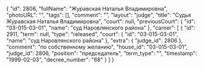 {
    "id": 2806,
    "fullName": "Журавская Наталья Владимировна",
    "photoURL": "",
    "tags": [],
    "comment": "",
    "layout": "judge",
    "title": "Судья Журавская Наталья Владимировна",
    "court": null,
    "previousCourt": {
        "id": "03-015-03-01",
        "name": "суд Наровлянского района"
    },
    "career": [
        {
            "id": 2911,
            "term": null,
            "type": "released",
            "court": {
                "id": "03-015-03-01",
                "name": "суд Наровлянского района"
            },
            "extra": {
                "judge_id": 2806
            },
            "comment": "по собственному желанию",
            "house_id": "03-015-03-01",
            "judge_id": 2806,
            "position": "председатель",
            "term_type": "",
            "timestamp": "1999-02-03",
            "decree_number": "68"
        }
    ]
}